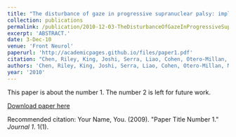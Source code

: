 ```yaml
---
title: "The disturbance of gaze in progressive supranuclear palsy: implications for pathogenesis."
collection: publications
permalink: /publication/2010-12-03-TheDisturbanceOfGazeInProgressiveSupranuclearPalsy_Implications
excerpt: 'ABSTRACT.'
date: 3-Dec-10
venue: 'Front Neurol'
paperurl: 'http://academicpages.github.io/files/paper1.pdf'
citation: "Chen, Riley, King, Joshi, Serra, Liao, Cohen, Otero-Millan, Martinez-Conde, Strupp & Leigh(2020) The disturbance of gaze in progressive supranuclear palsy: implications for pathogenesis.. Front Neurol. 2010 Dec 3;1:147. "
authors: 'Chen, Riley, King, Joshi, Serra, Liao, Cohen, Otero-Millan, Martinez-Conde, Strupp & Leigh'
year: '2010'
---
```

This paper is about the number 1. The number 2 is left for future work.

[Download paper here](http://academicpages.github.io/files/paper1.pdf)

Recommended citation: Your Name, You. (2009). "Paper Title Number 1." <i>Journal 1</i>. 1(1).
